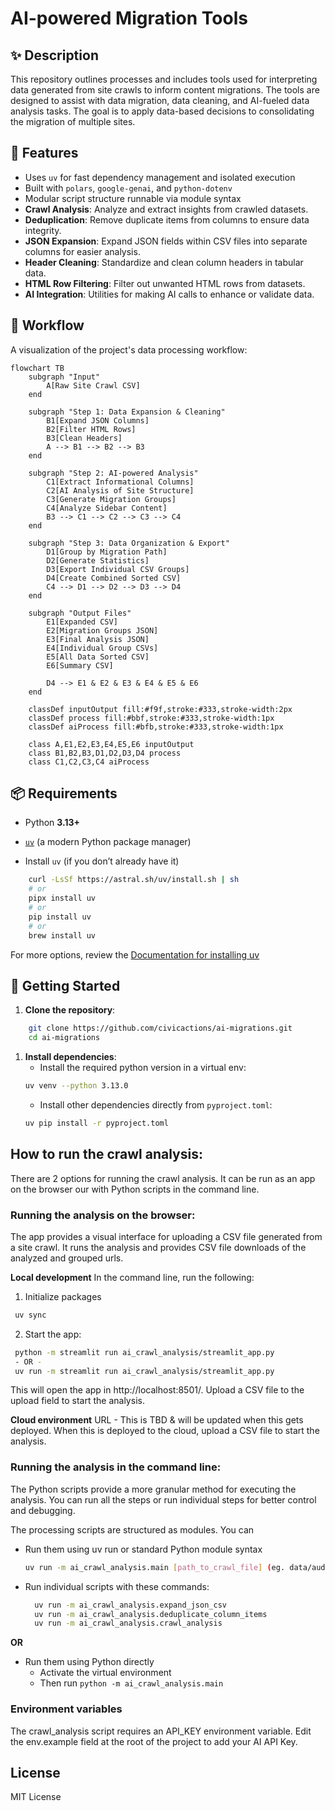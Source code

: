 # AI-powered Migration Tools

## ✨ Description
This repository outlines processes and includes tools used for interpreting data generated from site crawls to inform content migrations. The tools are designed to assist with data migration, data cleaning, and AI-fueled data analysis tasks. The goal is to apply data-based decisions to consolidating the migration of multiple sites.

## 🚀 Features
- Uses `uv` for fast dependency management and isolated execution
- Built with `polars`, `google-genai`, and `python-dotenv`
- Modular script structure runnable via module syntax
- **Crawl Analysis**: Analyze and extract insights from crawled datasets.
- **Deduplication**: Remove duplicate items from columns to ensure data integrity.
- **JSON Expansion**: Expand JSON fields within CSV files into separate columns for easier analysis.
- **Header Cleaning**: Standardize and clean column headers in tabular data.
- **HTML Row Filtering**: Filter out unwanted HTML rows from datasets.
- **AI Integration**: Utilities for making AI calls to enhance or validate data.

## 🔄 Workflow

A visualization of the project's data processing workflow:

```mermaid
flowchart TB
    subgraph "Input"
        A[Raw Site Crawl CSV]
    end

    subgraph "Step 1: Data Expansion & Cleaning"
        B1[Expand JSON Columns]
        B2[Filter HTML Rows]
        B3[Clean Headers]
        A --> B1 --> B2 --> B3
    end

    subgraph "Step 2: AI-powered Analysis"
        C1[Extract Informational Columns]
        C2[AI Analysis of Site Structure]
        C3[Generate Migration Groups]
        C4[Analyze Sidebar Content]
        B3 --> C1 --> C2 --> C3 --> C4
    end

    subgraph "Step 3: Data Organization & Export"
        D1[Group by Migration Path]
        D2[Generate Statistics]
        D3[Export Individual CSV Groups]
        D4[Create Combined Sorted CSV]
        C4 --> D1 --> D2 --> D3 --> D4
    end

    subgraph "Output Files"
        E1[Expanded CSV]
        E2[Migration Groups JSON]
        E3[Final Analysis JSON]
        E4[Individual Group CSVs]
        E5[All Data Sorted CSV]
        E6[Summary CSV]

        D4 --> E1 & E2 & E3 & E4 & E5 & E6
    end

    classDef inputOutput fill:#f9f,stroke:#333,stroke-width:2px
    classDef process fill:#bbf,stroke:#333,stroke-width:1px
    classDef aiProcess fill:#bfb,stroke:#333,stroke-width:1px

    class A,E1,E2,E3,E4,E5,E6 inputOutput
    class B1,B2,B3,D1,D2,D3,D4 process
    class C1,C2,C3,C4 aiProcess
```

## 📦 Requirements

- Python **3.13+**
- [`uv`](https://docs.astral.sh/uv/) (a modern Python package manager)

- Install `uv` (if you don’t already have it)
``` bash
    curl -LsSf https://astral.sh/uv/install.sh | sh
    # or
    pipx install uv
    # or
    pip install uv
    # or
    brew install uv
```

For more options, review the [Documentation for installing uv](https://docs.astral.sh/uv/getting-started/installation/)


## 🔧 Getting Started
1. **Clone the repository**:
```bash
    git clone https://github.com/civicactions/ai-migrations.git
    cd ai-migrations
```

1. **Install dependencies**:
   - Install the required python version in a virtual env:
   ```bash
   uv venv --python 3.13.0
   ```
   - Install other dependencies directly from `pyproject.toml`:
   ```bash
   uv pip install -r pyproject.toml
   ```

## How to run the crawl analysis:
There are 2 options for running the crawl analysis. It can be run as an app on the browser our with Python scripts in the command line.

### Running the analysis on the browser:
The app provides a visual interface for uploading a CSV file generated from a site crawl. It runs the analysis and provides CSV file downloads of the analyzed and grouped urls.

**Local development**
In the command line, run the following:
1. Initialize packages
  ```bash
   uv sync
  ```
2. Start the app:
  ```bash
   python -m streamlit run ai_crawl_analysis/streamlit_app.py
   - OR -
   uv run -m streamlit run ai_crawl_analysis/streamlit_app.py
   ```
This will open the app in http://localhost:8501/.
Upload a CSV file to the upload field to start the analysis.

**Cloud environment**
URL - This is TBD & will be updated when this gets deployed.
When this is deployed to the cloud, upload a CSV file to start the analysis.


### Running the analysis in the command line:
The Python scripts provide a more granular method for executing the analysis. You can run all the steps or run individual steps for better control and debugging.

The processing scripts are structured as modules. You can
- Run them using uv run or standard Python module syntax
   ```bash
   uv run -m ai_crawl_analysis.main [path_to_crawl_file] (eg. data/audit-inputs/sample-seed-fund.csv)
   ```
- Run individual scripts with these commands:
   ```bash
     uv run -m ai_crawl_analysis.expand_json_csv
     uv run -m ai_crawl_analysis.deduplicate_column_items
     uv run -m ai_crawl_analysis.crawl_analysis
**OR**

- Run them using Python directly
  - Activate the virtual environment
  - Then run `python -m ai_crawl_analysis.main`


### Environment variables
The crawl_analysis script requires an API_KEY environment variable. Edit the env.example field at the root of the project to add your AI API Key.

## License

MIT License
